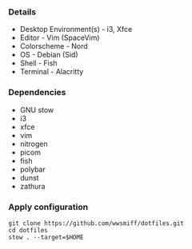 ### Details
- Desktop Environment(s) - i3, Xfce
- Editor - Vim (SpaceVim)
- Colorscheme - Nord
- OS - Debian (Sid)
- Shell - Fish
- Terminal - Alacritty


### Dependencies
- GNU stow
- i3
- xfce
- vim
- nitrogen
- picom
- fish
- polybar
- dunst
- zathura

### Apply configuration
```
git clone https://github.com/wwsmiff/dotfiles.git
cd dotfiles
stow . --target=$HOME
```
